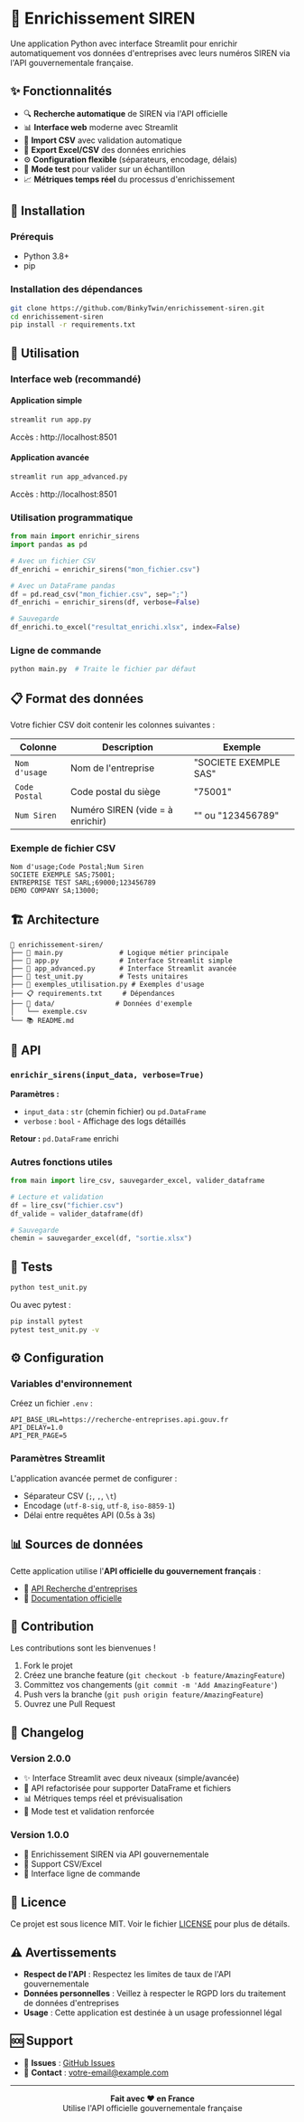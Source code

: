# 🏢 Enrichissement SIREN

Une application Python avec interface Streamlit pour enrichir automatiquement vos données d'entreprises avec leurs numéros SIREN via l'API gouvernementale française.

## ✨ Fonctionnalités

- 🔍 **Recherche automatique** de SIREN via l'API officielle
- 📊 **Interface web** moderne avec Streamlit
- 📁 **Import CSV** avec validation automatique
- 💾 **Export Excel/CSV** des données enrichies
- ⚙️ **Configuration flexible** (séparateurs, encodage, délais)
- 🧪 **Mode test** pour valider sur un échantillon
- 📈 **Métriques temps réel** du processus d'enrichissement

## 🚀 Installation

### Prérequis
- Python 3.8+
- pip

### Installation des dépendances

```bash
git clone https://github.com/BinkyTwin/enrichissement-siren.git
cd enrichissement-siren
pip install -r requirements.txt
```

## 📖 Utilisation

### Interface web (recommandé)

#### Application simple
```bash
streamlit run app.py
```
Accès : http://localhost:8501

#### Application avancée
```bash
streamlit run app_advanced.py
```
Accès : http://localhost:8501

### Utilisation programmatique

```python
from main import enrichir_sirens
import pandas as pd

# Avec un fichier CSV
df_enrichi = enrichir_sirens("mon_fichier.csv")

# Avec un DataFrame pandas
df = pd.read_csv("mon_fichier.csv", sep=";")
df_enrichi = enrichir_sirens(df, verbose=False)

# Sauvegarde
df_enrichi.to_excel("resultat_enrichi.xlsx", index=False)
```

### Ligne de commande

```python
python main.py  # Traite le fichier par défaut
```

## 📋 Format des données

Votre fichier CSV doit contenir les colonnes suivantes :

| Colonne | Description | Exemple |
|---------|-------------|---------|
| `Nom d'usage` | Nom de l'entreprise | "SOCIETE EXEMPLE SAS" |
| `Code Postal` | Code postal du siège | "75001" |
| `Num Siren` | Numéro SIREN (vide = à enrichir) | "" ou "123456789" |

### Exemple de fichier CSV

```csv
Nom d'usage;Code Postal;Num Siren
SOCIETE EXEMPLE SAS;75001;
ENTREPRISE TEST SARL;69000;123456789
DEMO COMPANY SA;13000;
```

## 🏗️ Architecture

```
📁 enrichissement-siren/
├── 📄 main.py              # Logique métier principale
├── 📱 app.py               # Interface Streamlit simple
├── 🚀 app_advanced.py      # Interface Streamlit avancée
├── 🧪 test_unit.py         # Tests unitaires
├── 📝 exemples_utilisation.py # Exemples d'usage
├── 📋 requirements.txt     # Dépendances
├── 📂 data/               # Données d'exemple
│   └── exemple.csv
└── 📚 README.md
```

## 🔧 API

### `enrichir_sirens(input_data, verbose=True)`

**Paramètres :**
- `input_data` : `str` (chemin fichier) ou `pd.DataFrame`
- `verbose` : `bool` - Affichage des logs détaillés

**Retour :** `pd.DataFrame` enrichi

### Autres fonctions utiles

```python
from main import lire_csv, sauvegarder_excel, valider_dataframe

# Lecture et validation
df = lire_csv("fichier.csv")
df_valide = valider_dataframe(df)

# Sauvegarde
chemin = sauvegarder_excel(df, "sortie.xlsx")
```

## 🧪 Tests

```bash
python test_unit.py
```

Ou avec pytest :
```bash
pip install pytest
pytest test_unit.py -v
```

## ⚙️ Configuration

### Variables d'environnement

Créez un fichier `.env` :
```env
API_BASE_URL=https://recherche-entreprises.api.gouv.fr
API_DELAY=1.0
API_PER_PAGE=5
```

### Paramètres Streamlit

L'application avancée permet de configurer :
- Séparateur CSV (`;`, `,`, `\t`)
- Encodage (`utf-8-sig`, `utf-8`, `iso-8859-1`)
- Délai entre requêtes API (0.5s à 3s)

## 📊 Sources de données

Cette application utilise l'**API officielle du gouvernement français** :
- 🔗 [API Recherche d'entreprises](https://recherche-entreprises.api.gouv.fr)
- 📖 [Documentation officielle](https://recherche-entreprises.api.gouv.fr/docs)

## 🤝 Contribution

Les contributions sont les bienvenues !

1. Fork le projet
2. Créez une branche feature (`git checkout -b feature/AmazingFeature`)
3. Committez vos changements (`git commit -m 'Add AmazingFeature'`)
4. Push vers la branche (`git push origin feature/AmazingFeature`)
5. Ouvrez une Pull Request

## 📝 Changelog

### Version 2.0.0
- ✨ Interface Streamlit avec deux niveaux (simple/avancée)
- 🔧 API refactorisée pour supporter DataFrame et fichiers
- 📊 Métriques temps réel et prévisualisation
- 🧪 Mode test et validation renforcée

### Version 1.0.0
- 🎯 Enrichissement SIREN via API gouvernementale
- 📁 Support CSV/Excel
- 🐍 Interface ligne de commande

## 📄 Licence

Ce projet est sous licence MIT. Voir le fichier [LICENSE](LICENSE) pour plus de détails.

## ⚠️ Avertissements

- **Respect de l'API** : Respectez les limites de taux de l'API gouvernementale
- **Données personnelles** : Veillez à respecter le RGPD lors du traitement de données d'entreprises
- **Usage** : Cette application est destinée à un usage professionnel légal

## 🆘 Support

- 🐛 **Issues** : [GitHub Issues](https://github.com/votre-username/enrichissement-siren/issues)
- 📧 **Contact** : votre-email@example.com

---

<div align="center">
  <strong>Fait avec ❤️ en France</strong><br>
  Utilise l'API officielle gouvernementale française
</div>
